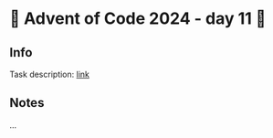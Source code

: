 # 🎄 Advent of Code 2024 - day 11 🎄

## Info

Task description: [link](https://adventofcode.com/2024/day/11)

## Notes

...
